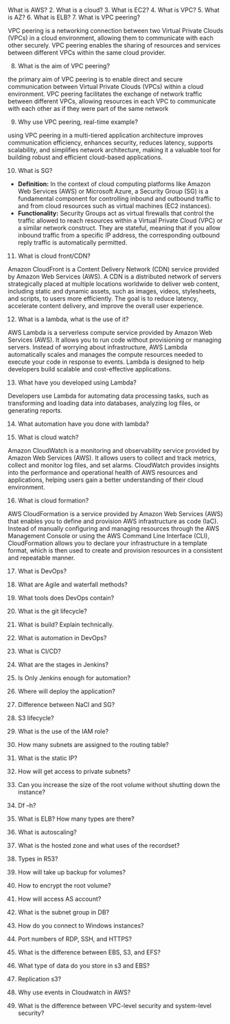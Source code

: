 What is AWS?
2. What is a cloud?
3. What is EC2?
4. What is VPC?
5. What is AZ?
6. What is ELB?
7. What is VPC peering?

VPC peering is a networking connection between two Virtual Private Clouds (VPCs) in a cloud environment, allowing them to communicate with each other securely. VPC peering enables the sharing of resources and services between different VPCs within the same cloud provider.

8. What is the aim of VPC peering?

the primary aim of VPC peering is to enable direct and secure communication between Virtual Private Clouds (VPCs) within a cloud environment. VPC peering facilitates the exchange of network traffic between different VPCs, allowing resources in each VPC to communicate with each other as if they were part of the same network

9. Why use VPC peering, real-time example?

using VPC peering in a multi-tiered application architecture improves communication efficiency, enhances security, reduces latency, supports scalability, and simplifies network architecture, making it a valuable tool for building robust and efficient cloud-based applications.

10. What is SG?

- **Definition:** In the context of cloud computing platforms like Amazon Web Services (AWS) or Microsoft Azure, a Security Group (SG) is a fundamental component for controlling inbound and outbound traffic to and from cloud resources such as virtual machines (EC2 instances).
- **Functionality:** Security Groups act as virtual firewalls that control the traffic allowed to reach resources within a Virtual Private Cloud (VPC) or a similar network construct. They are stateful, meaning that if you allow inbound traffic from a specific IP address, the corresponding outbound reply traffic is automatically permitted.

11. What is cloud front/CDN?

Amazon CloudFront is a Content Delivery Network (CDN) service provided by Amazon Web Services (AWS). A CDN is a distributed network of servers strategically placed at multiple locations worldwide to deliver web content, including static and dynamic assets, such as images, videos, stylesheets, and scripts, to users more efficiently. The goal is to reduce latency, accelerate content delivery, and improve the overall user experience.

12. What is a lambda, what is the use of it?

AWS Lambda is a serverless compute service provided by Amazon Web Services (AWS). It allows you to run code without provisioning or managing servers. Instead of worrying about infrastructure, AWS Lambda automatically scales and manages the compute resources needed to execute your code in response to events. Lambda is designed to help developers build scalable and cost-effective applications.

13. What have you developed using Lambda?

Developers use Lambda for automating data processing tasks, such as transforming and loading data into databases, analyzing log files, or generating reports.

14. What automation have you done with lambda?

15. What is cloud watch?

Amazon CloudWatch is a monitoring and observability service provided by Amazon Web Services (AWS). It allows users to collect and track metrics, collect and monitor log files, and set alarms. CloudWatch provides insights into the performance and operational health of AWS resources and applications, helping users gain a better understanding of their cloud environment.

16. What is cloud formation?

AWS CloudFormation is a service provided by Amazon Web Services (AWS) that enables you to define and provision AWS infrastructure as code (IaC). Instead of manually configuring and managing resources through the AWS Management Console or using the AWS Command Line Interface (CLI), CloudFormation allows you to declare your infrastructure in a template format, which is then used to create and provision resources in a consistent and repeatable manner.

17. What is DevOps?

18. What are Agile and waterfall methods?

19. What tools does DevOps contain?
20. What is the git lifecycle?
21. What is build? Explain technically.
22. What is automation in DevOps?
23. What is CI/CD?
24. What are the stages in Jenkins?
25. Is Only Jenkins enough for automation?
26. Where will deploy the application?
27. Difference between NaCl and SG?
28. S3 lifecycle?
29. What is the use of the IAM role?
30. How many subnets are assigned to the routing table?
31. What is the static IP?
32. How will get access to private subnets?
33. Can you increase the size of the root volume without shutting down the instance?
34. Df –h?
35. What is ELB? How many types are there?
36. What is autoscaling?
37. What is the hosted zone and what uses of the recordset?
38. Types in R53?
39. How will take up backup for volumes?
40. How to encrypt the root volume?
41. How will access AS account?
42. What is the subnet group in DB?
43. How do you connect to Windows instances?
44. Port numbers of RDP, SSH, and HTTPS?
45. What is the difference between EBS, S3, and EFS?
46. What type of data do you store in s3 and EBS?
47. Replication s3?
48. Why use events in Cloudwatch in AWS?
49. What is the difference between VPC-level security and system-level security?
